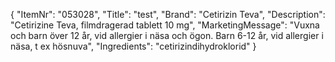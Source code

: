 {
  "ItemNr": "053028",
  "Title": "test",
  "Brand": "Cetirizin Teva",
  "Description": "Cetirizine Teva, filmdragerad tablett 10 mg",
  "MarketingMessage": "Vuxna och barn över 12 år, vid allergier i näsa och ögon. Barn 6-12 år, vid allergier i näsa, t ex hösnuva",
  "Ingredients": "cetirizindihydroklorid"
}